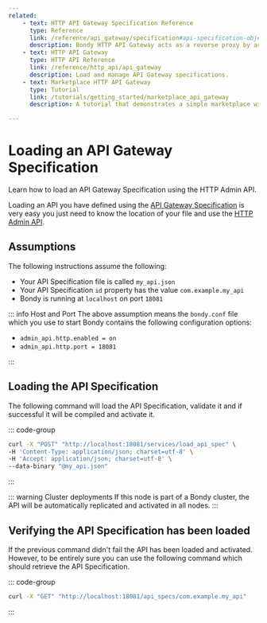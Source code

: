 ```yaml
---
related:
    - text: HTTP API Gateway Specification Reference
      type: Reference
      link: /reference/api_gateway/specification#api-specification-object
      description: Bondy HTTP API Gateway acts as a reverse proxy by accepting incoming REST API actions and translating them into WAMP actions over a Realm's procedures and topics.
    - text: HTTP API Gateway
      type: HTTP API Reference
      link: /reference/http_api/api_gateway
      description: Load and manage API Gateway specifications.
    - text: Marketplace HTTP API Gateway
      type: Tutorial
      link: /tutorials/getting_started/marketplace_api_gateway
      description: A tutorial that demonstrates a simple marketplace with Python microservices and a VueJS Web App.

---
```

# Loading an API Gateway Specification
Learn how to load an API Gateway Specification using the HTTP Admin API.

Loading an API you have defined using the [API Gateway Specification](#/reference/api_gateway/specification) is very easy you just need to know the location of your file and use the [HTTP Admin API](/reference/http_api/api_gateway).

## Assumptions

The following instructions assume the following:

* Your API Specification file is called `my_api.json`
* Your API Specification `id` property has the value `com.example.my_api`
* Bondy is running at `localhost` on port `18081`

::: info Host and Port
The above assumption means the `bondy.conf` file which you use to start Bondy contains the following configuration options:

*  `admin_api.http.enabled = on`
*  `admin_api.http.port = 18081`

:::

## Loading the API Specification

The following command will load the API Specification, validate it and if successful it will be compiled and activate it.

::: code-group
```bash [HTTP]
curl -X "POST" "http://localhost:18081/services/load_api_spec" \
-H 'Content-Type: application/json; charset=utf-8' \
-H 'Accept: application/json; charset=utf-8' \
--data-binary "@my_api.json"
```
:::

::: warning Cluster deployments
If this node is part of a Bondy cluster, the API will be automatically replicated and activated in all nodes.
:::

## Verifying the API Specification has been loaded

If the previous command didn't fail the API has been loaded and activated. However, to be entirely sure you can use the following command which should retrieve the API Specification.

::: code-group
```bash [HTTP]
curl -X "GET" "http://localhost:18081/api_specs/com.example.my_api"
```
:::
